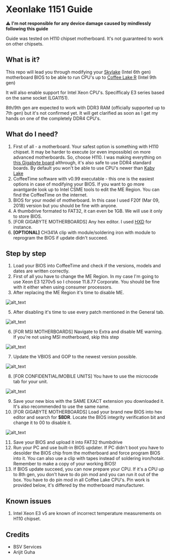 # Xeonlake 1151 Guide

⚠️ **I'm not responsible for any device damage caused by mindlessly following this guide**

Guide was tested on H110 chipset motherboard. It's not guaranteed to work on other chipsets.

## What is it?
This repo will lead you through modifying your [Skylake](https://en.wikipedia.org/wiki/Skylake_(microarchitecture)) (Intel 6th gen) motherboard BIOS to be able to run CPU's up to [Coffee Lake R](https://en.wikipedia.org/wiki/Coffee_Lake#List_of_9th_generation_Coffee_Lake_processors_(Coffee_Lake_Refresh)) (Intel 9th gen)

It will also enable support for Intel Xeon CPU's. Specifficaly E3 series based on the same socket (LGA1151).

8th/9th gen are expected to work with DDR3 RAM (officially supported up to 7th gen) but it's not confirmed yet. It will get clarified as soon as I get my hands on one of the completely DDR4 CPU's.

## What do I need?
1. First of all - a motherboard. Your safest option is something with H110 chipset. It may be harder to execute (or even impossible) on more advanced motherboards. So, choose H110. I was making everything on [this Gigabyte board](https://www.gigabyte.com/Motherboard/GA-H110M-DS2-DDR3-rev-10#ov) althrough, it's also safe to use DDR4 standard boards. By default you won't be able to use CPU's newer than [Kaby Lake](https://en.wikipedia.org/wiki/Kaby_Lake)
2. CoffeeTime software with v0.99 executable - this one is the easiest options in case of modifying your BIOS. If you want to go more avantgarde look up to Intel CSME tools to edit the ME Region. You can find the CoffeeTime on the internet. 
3. BIOS for your model of motherboard. In this case I used F20f (Mar 09, 2018) version but you should be fine with anyone.
4. A thumbdrive formated to FAT32, it can even be 1GB. We will use it only to store BIOS.
5. [FOR GIGABYTE MOTHERBOARDS] Any hex editor. I used [HXD](https://mh-nexus.de/downloads/HxDSetup.zip) for instance.
6. **[OPTIONAL]** CH341A clip with module/soldering iron with module to reprogram the BIOS if update didn't succeed.

## Step by step
1. Load your BIOS into CoffeeTime and check if the versions, models and dates are written correctly.
2. First of all you have to change the ME Region. In my case I'm going to use Xeon E3 1270v5 so I choose 11.8.77 Corporate. You should be fine with it either when using consumer processors.
3. After replacing the ME Region it's time to disable ME.

![alt_text](https://github.com/gamelsz/h110-xeon/blob/main/XEONLAKE/Pictures/coffetime_1.png)

5. After disabling it's time to use every patch mentioned in the General tab. 

![alt_text](https://github.com/gamelsz/h110-xeon/blob/main/XEONLAKE/Pictures/coffetime_2.png)

6. [FOR MSI MOTHERBOARDS] Navigate to Extra and disable ME warning. If you're not using MSI motherboard, skip this step

![alt_text](https://github.com/gamelsz/h110-xeon/blob/main/XEONLAKE/Pictures/coffetime_4.png)

7. Update the VBIOS and GOP to the newest version possible.

![alt_text](https://github.com/gamelsz/h110-xeon/blob/main/XEONLAKE/Pictures/coffetime_3.png)

8. [FOR CONFIDENTIAL/MOBILE UNITS] You have to use the microcode tab for your unit.

![alt_text](https://github.com/gamelsz/h110-xeon/blob/main/XEONLAKE/Pictures/coffetime_PROTOTYPE.png)

9. Save your new bios with the SAME EXACT extension you downloaded it. It's also recommended to use the same name.
10. [FOR GIGABYTE MOTHERBOARDS] Load your brand new BIOS into hex editor and search for **$BDR**. Locate the BIOS integrity verification bit and change it to 00 to disable it.

![alt_text](https://github.com/gamelsz/h110-xeon/blob/main/XEONLAKE/Pictures/HEX.png)

11. Save your BIOS and upload it into FAT32 thumbdrive
12. Run your PC and use built-in BIOS updater. If PC didn't boot you have to desolder the BIOS chip from the motherboard and force program BIOS into it. You can also use a clip with tapes instead of soldering iron/hotair. Remember to make a copy of your working BIOS! 
13. If BIOS update succeed, you can now prepare your CPU. If it's a CPU up to 8th gen, you don't have to do pin mod and you can run it out of the box. You have to do pin mod in all Coffee Lake CPU's. Pin work is provided below, it's differed by the motherboard manufacturer.

## Known issues
1. Intel Xeon E3 v5 are known of incorrect temperature measurements on H110 chipset.

## Credits
- BSV Services
- Arijit Guha
